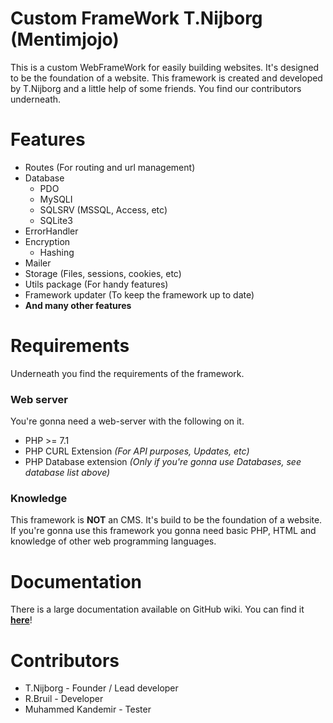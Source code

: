 # Custom FrameWork T.Nijborg (Mentimjojo)
This is a custom WebFrameWork for easily building websites. It's designed to be the foundation
of a website. This framework is created and developed by T.Nijborg and a little help of some friends.
You find our contributors underneath.

# Features
* Routes (For routing and url management)
* Database
    - PDO
    - MySQLI
    - SQLSRV (MSSQL, Access, etc)
    - SQLite3
* ErrorHandler
* Encryption
    - Hashing
* Mailer
* Storage (Files, sessions, cookies, etc)
* Utils package (For handy features)
* Framework updater (To keep the framework up to date)
* __And many other features__

# Requirements
Underneath you find the requirements of the framework.

### Web server
You're gonna need a web-server with the following on it.
* PHP >= 7.1 
* PHP CURL Extension _(For API purposes, Updates, etc)_
* PHP Database extension _(Only if you're gonna use Databases, see database list above)_

### Knowledge
This framework is __NOT__ an CMS. It's build to be the foundation of a website.
If you're gonna use this framework you gonna need basic PHP, HTML and knowledge of other web programming languages.

# Documentation
There is a large documentation available on GitHub wiki.
You can find it __<a href='https://github.com/mentimjojo/Custom_FrameWork/wiki' target='_blank'>here</a>__!

# Contributors
 * T.Nijborg - Founder / Lead developer
 * R.Bruil - Developer
 * Muhammed Kandemir - Tester
